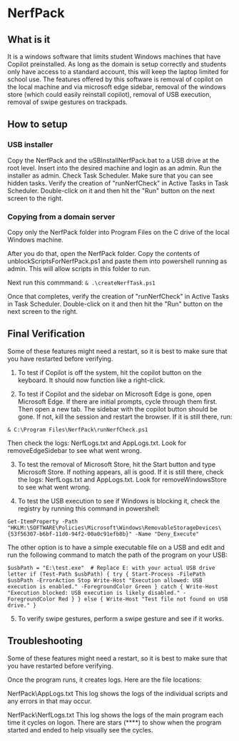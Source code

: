 # NerfPack

## What is it
It is a windows software that limits student Windows machines that have Copilot preinstalled. As long as the domain is setup correctly and students only have access to a standard account, this will keep the laptop limited for school use. The features offered by this software is removal of copilot on the local machine and via microsoft edge sidebar, removal of the windows store (which could easily reinstall copilot), removal of USB execution, removal of swipe gestures on trackpads. 

## How to setup

### USB installer
Copy the NerfPack and the uSBInstallNerfPack.bat to a USB drive at the root level. Insert into the desired machine and login as an admin. Run the installer as admin. Check Task Scheduler. Make sure that you can see hidden tasks. Verify the creation of "runNerfCheck" in Active Tasks in Task Scheduler. Double-click on it and then hit the "Run" button on the next screen to the right.

### Copying from a domain server
Copy only the NerfPack folder into Program Files on the C drive of the local Windows machine. 

After you do that, open the NerfPack folder. Copy the contents of unblockScriptsForNerfPack.ps1 and paste them into powershell running as admin. This will allow scripts in this folder to run. 

Next run this commmand:
`& .\createNerfTask.ps1`

Once that completes, verify the creation of "runNerfCheck" in Active Tasks in Task Scheduler. Double-click on it and then hit the "Run" button on the next screen to the right.


## Final Verification
Some of these features might need a restart, so it is best to make sure that you have restarted before verifying.

1. To test if Copilot is off the system, hit the copilot button on the keyboard. It should now function like a right-click.

2. To test if Copilot and the sidebar on Microsoft Edge is gone, open Microsoft Edge. If there are initial prompts, cycle through them first. Then open a new tab. The sidebar with the copilot button should be gone. If not, kill the session and restart the browser. If it is still there, run: 

`& C:\Program Files\NerfPack\runNerfCheck.ps1`

Then check the logs: NerfLogs.txt and AppLogs.txt. Look for removeEdgeSidebar to see what went wrong.

3. To test the removal of Microsoft Store, hit the Start button and type Microsoft Store. If nothing appears, all is good. If it is still there, check the logs: NerfLogs.txt and AppLogs.txt. Look for removeWindowsStore to see what went wrong.

4. To test the USB execution to see if Windows is blocking it, check the registry by running this command in powershell:

`Get-ItemProperty -Path "HKLM:\SOFTWARE\Policies\Microsoft\Windows\RemovableStorageDevices\{53f56307-b6bf-11d0-94f2-00a0c91efb8b}" -Name "Deny_Execute"`

The other option is to have a simple executable file on a USB and edit and run the following command to match the path of the program on your USB:

`$usbPath = "E:\test.exe"  # Replace E: with your actual USB drive letter
if (Test-Path $usbPath) {
    try {
        Start-Process -FilePath $usbPath -ErrorAction Stop
        Write-Host "Execution allowed: USB execution is enabled." -ForegroundColor Green
    } catch {
        Write-Host "Execution blocked: USB execution is likely disabled." -ForegroundColor Red
    }
} else {
    Write-Host "Test file not found on USB drive."
}`

5. To verify swipe gestures, perform a swipe gesture and see if it works. 

## Troubleshooting
Some of these features might need a restart, so it is best to make sure that you have restarted before verifying.

Once the program runs, it creates logs. Here are the file locations:

NerfPack\AppLogs.txt
This log shows the logs of the individual scripts and any errors in that may occur.

NerfPack\NerfLogs.txt
This log shows the logs of the main program each time it cycles on logon. There are stars (****) to show when the program started and ended to help visually see the cycles. 